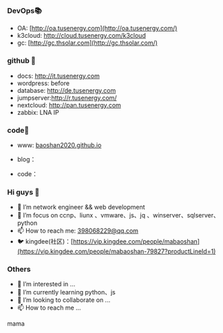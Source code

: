 ### DevOps📚

- OA:          [http://oa.tusenergy.com](http://oa.tusenergy.com/)
- k3cloud: http://cloud.tusenergy.com/k3cloud
- gc:          [http://gc.thsolar.com](http://gc.thsolar.com/)

### github 🚀

- docs:          http://it.tusenergy.com
- wordpress:  before
- database:  http://de.tusenergy.com
- jumpserver:http://r.tusenergy.com/
- nextcloud:   http://pan.tusenergy.com
- zabbix: LNA IP

### code🌱

- www:  [baoshan2020.github.io](https://baoshan2020.github.io/)

- blog：
- code：

### Hi guys 👋

- 🔭 I’m  network engineer &&  web development
- 🌱 I’m focus on ccnp、liunx 、vmware、js、jq 、winserver、sqlserver、python
- 📫 How to reach me: [398068229@qq.com](mailto:398068229@qq.com)
- 🐦 kingdee(社区)：[https://vip.kingdee.com/people/mabaoshan](https://vip.kingdee.com/people/mabaoshan-79827?productLineId=1)

### Others

- 👀 I’m interested in ...
- 🌱 I’m currently learning python、js
- 💞️ I’m looking to collaborate on ...
- 📫 How to reach me ...

mama
<!---
baoshan2020/baoshan2020 is a ✨ special ✨ repository because its `README.md` (this file) appears on your GitHub profile.
You can click the Preview link to take a look at your changes.
--->
